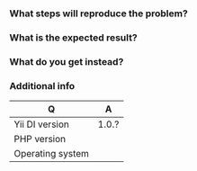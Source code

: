 

### What steps will reproduce the problem?

### What is the expected result?

### What do you get instead?


### Additional info

| Q                | A
| ---------------- | ---
| Yii DI version   | 1.0.?
| PHP version      | 
| Operating system |
